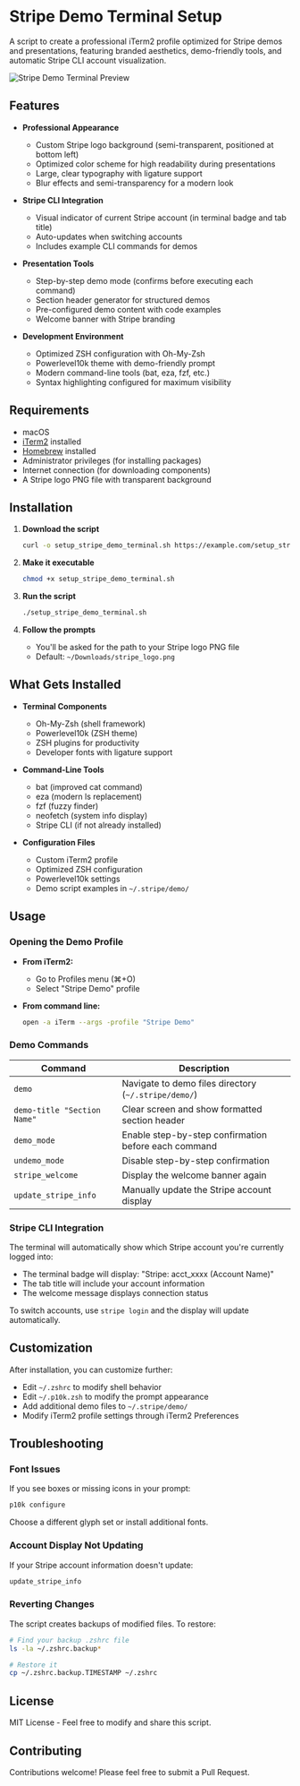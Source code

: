 # Stripe Demo Terminal Setup

A script to create a professional iTerm2 profile optimized for Stripe demos and presentations, featuring branded aesthetics, demo-friendly tools, and automatic Stripe CLI account visualization.

![Stripe Demo Terminal Preview](https://example.com/stripe-terminal-preview.png)

## Features

- **Professional Appearance**
  - Custom Stripe logo background (semi-transparent, positioned at bottom left)
  - Optimized color scheme for high readability during presentations
  - Large, clear typography with ligature support
  - Blur effects and semi-transparency for a modern look

- **Stripe CLI Integration**
  - Visual indicator of current Stripe account (in terminal badge and tab title)
  - Auto-updates when switching accounts
  - Includes example CLI commands for demos

- **Presentation Tools**
  - Step-by-step demo mode (confirms before executing each command)
  - Section header generator for structured demos
  - Pre-configured demo content with code examples
  - Welcome banner with Stripe branding

- **Development Environment**
  - Optimized ZSH configuration with Oh-My-Zsh
  - Powerlevel10k theme with demo-friendly prompt
  - Modern command-line tools (bat, eza, fzf, etc.)
  - Syntax highlighting configured for maximum visibility

## Requirements

- macOS
- [iTerm2](https://iterm2.com/downloads.html) installed
- [Homebrew](https://brew.sh/) installed
- Administrator privileges (for installing packages)
- Internet connection (for downloading components)
- A Stripe logo PNG file with transparent background

## Installation

1. **Download the script**
   ```bash
   curl -o setup_stripe_demo_terminal.sh https://example.com/setup_stripe_demo_terminal.sh
   ```

2. **Make it executable**
   ```bash
   chmod +x setup_stripe_demo_terminal.sh
   ```

3. **Run the script**
   ```bash
   ./setup_stripe_demo_terminal.sh
   ```

4. **Follow the prompts**
   - You'll be asked for the path to your Stripe logo PNG file
   - Default: `~/Downloads/stripe_logo.png`

## What Gets Installed

- **Terminal Components**
  - Oh-My-Zsh (shell framework)
  - Powerlevel10k (ZSH theme)
  - ZSH plugins for productivity
  - Developer fonts with ligature support

- **Command-Line Tools**
  - bat (improved cat command)
  - eza (modern ls replacement)
  - fzf (fuzzy finder)
  - neofetch (system info display)
  - Stripe CLI (if not already installed)

- **Configuration Files**
  - Custom iTerm2 profile
  - Optimized ZSH configuration
  - Powerlevel10k settings
  - Demo script examples in `~/.stripe/demo/`

## Usage

### Opening the Demo Profile

- **From iTerm2:**
  - Go to Profiles menu (⌘+O)
  - Select "Stripe Demo" profile
  
- **From command line:**
  ```bash
  open -a iTerm --args -profile "Stripe Demo"
  ```

### Demo Commands

| Command | Description |
|---------|-------------|
| `demo` | Navigate to demo files directory (`~/.stripe/demo/`) |
| `demo-title "Section Name"` | Clear screen and show formatted section header |
| `demo_mode` | Enable step-by-step confirmation before each command |
| `undemo_mode` | Disable step-by-step confirmation |
| `stripe_welcome` | Display the welcome banner again |
| `update_stripe_info` | Manually update the Stripe account display |

### Stripe CLI Integration

The terminal will automatically show which Stripe account you're currently logged into:
- The terminal badge will display: "Stripe: acct_xxxx (Account Name)"
- The tab title will include your account information
- The welcome message displays connection status

To switch accounts, use `stripe login` and the display will update automatically.

## Customization

After installation, you can customize further:
- Edit `~/.zshrc` to modify shell behavior
- Edit `~/.p10k.zsh` to modify the prompt appearance
- Add additional demo files to `~/.stripe/demo/`
- Modify iTerm2 profile settings through iTerm2 Preferences

## Troubleshooting

### Font Issues
If you see boxes or missing icons in your prompt:
```bash
p10k configure
```
Choose a different glyph set or install additional fonts.

### Account Display Not Updating
If your Stripe account information doesn't update:
```bash
update_stripe_info
```

### Reverting Changes
The script creates backups of modified files. To restore:
```bash
# Find your backup .zshrc file
ls -la ~/.zshrc.backup*

# Restore it
cp ~/.zshrc.backup.TIMESTAMP ~/.zshrc
```

## License

MIT License - Feel free to modify and share this script.

## Contributing

Contributions welcome! Please feel free to submit a Pull Request.
